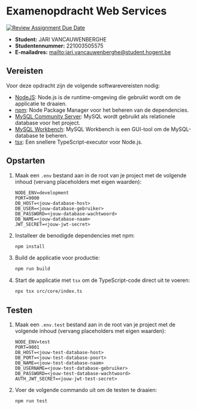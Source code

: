 # Examenopdracht Web Services

[![Review Assignment Due Date](https://classroom.github.com/assets/deadline-readme-button-22041afd0340ce965d47ae6ef1cefeee28c7c493a6346c4f15d667ab976d596c.svg)](https://classroom.github.com/a/snPWRHYg)

- **Student:** JARI VANCAUWENBERGHE
- **Studentennummer:** 221003505575
- **E-mailadres:** <mailto:jari.vancauwenberghe@student.hogent.be>

## Vereisten

Voor deze opdracht zijn de volgende softwarevereisten nodig:

- [NodeJS](https://nodejs.org): Node.js is de runtime-omgeving die gebruikt wordt om de applicatie te draaien.
- [npm](https://www.npmjs.com/): Node Package Manager voor het beheren van de dependencies.
- [MySQL Community Server](https://dev.mysql.com/downloads/mysql/): MySQL wordt gebruikt als relationele database voor het project.
- [MySQL Workbench](https://dev.mysql.com/downloads/workbench/): MySQL Workbench is een GUI-tool om de MySQL-database te beheren.
- [tsx](https://www.npmjs.com/package/tsx): Een snellere TypeScript-executor voor Node.js.

## Opstarten

1. Maak een `.env` bestand aan in de root van je project met de volgende inhoud (vervang placeholders met eigen waarden):

    ```plaintext
    NODE_ENV=development
    PORT=9000
    DB_HOST=<jouw-database-host>
    DB_USER=<jouw-database-gebruiker>
    DB_PASSWORD=<jouw-database-wachtwoord>
    DB_NAME=<jouw-database-naam>
    JWT_SECRET=<jouw-jwt-secret>
    ```

2. Installeer de benodigde dependencies met npm:

    ```bash
    npm install
    ```

3. Build de applicatie voor productie:

    ```bash
    npm run build
    ```

4. Start de applicatie met `tsx` om de TypeScript-code direct uit te voeren:

    ```bash
    npx tsx src/core/index.ts
    ```

## Testen

1. Maak een `.env.test` bestand aan in de root van je project met de volgende inhoud (vervang placeholders met eigen waarden):

    ```plaintext
    NODE_ENV=test
    PORT=9001
    DB_HOST=<jouw-test-database-host>
    DB_PORT=<jouw-test-database-poort>
    DB_NAME=<jouw-test-database-naam>
    DB_USERNAME=<jouw-test-database-gebruiker>
    DB_PASSWORD=<jouw-test-database-wachtwoord>
    AUTH_JWT_SECRET=<jouw-jwt-test-secret>
    ```

2. Voer de volgende commando uit om de testen te draaien:

    ```bash
    npm run test
    ```
